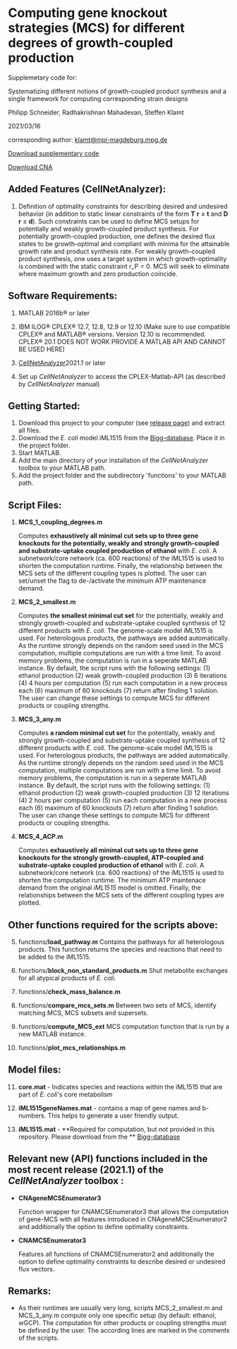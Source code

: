 # Computing gene knockout strategies (MCS) for different degrees of growth-coupled production

Supplemetary code for:

Systematizing different notions of growth-coupled product synthesis and a single framework for computing corresponding strain designs

Philipp Schneider, Radhakrishnan Mahadevan, Steffen Klamt

2021/03/16

corresponding author: klamt@mpi-magdeburg.mpg.de


[Download supplementary code](https://github.com/klamt-Lab/MCS_growth-coupling/releases)

[Download CNA](https://www2.mpi-magdeburg.mpg.de/projects/cna/download.html)

Added Features (CellNetAnalyzer):
---------------

1.  Definition of optimality constraints for describing desired and undesired behavior
    (in addition to static linear constraints of the form **T** **r** ≤ **t** and **D** **r** ≤ **d**).
    Such constraints can be used to define MCS setups for potentially and weakly growth-coupled product synthesis.
    For potentially growth-coupled production, one defines the desired flux states to be growth-optimal and compliant with
    minima for the attainable growth rate and product synthesis rate. For weakly growth-coupled product synthesis, 
    one uses a target system in which growth-optimality is combined with the static constraint r_P = 0. 
    MCS will seek to eliminate where maximum growth and zero production coincide.

Software Requirements:
----------------------

1.  MATLAB 2016b® or later

2.  IBM ILOG® CPLEX® 12.7, 12.8, 12.9 or 12.10 (Make sure to use compatible CPLEX® and MATLAB® versions. Version 12.10 is recommended. 
    CPLEX® 20.1 DOES NOT WORK PROVIDE A MATLAB API AND CANNOT BE USED HERE)

3.  [CellNetAnalyzer](https://www2.mpi-magdeburg.mpg.de/projects/cna/download.html)2021.1 or later 

4.  Set up *CellNetAnalyzer* to access the CPLEX-Matlab-API (as described by *CellNetAnalyzer* manual)
    
Getting Started:
----------------------
1. Download this project to your computer (see [release page](https://github.com/klamt-Lab/MCS_growth-coupling/releases)) and extract all files.
2. Download the *E. coli* model iML1515 from the [Bigg-database](http://bigg.ucsd.edu/static/models/iML1515.mat). Place it in the project folder.
3. Start MATLAB.
4. Add the main directory of your installation of the *CellNetAnalyzer* toolbox to your MATLAB path.
5. Add the project folder and the subdirectory 'functions' to your MATLAB path.

Script Files:
-------------

1. **MCS_1_coupling_degrees.m**

   Computes **exhaustively all minimal cut sets up to three gene knockouts for the potentially, weakly and strongly growth-coupled and substrate-uptake coupled 
   production of ethanol** with *E. coli*. A subnetwork/core network (ca. 600 reactions) of the iML1515 is used to shorten the computation runtime.
   Finally, the relationship between the MCS sets of the different coupling types is plotted. The user can set/unset the flag to de-/activate the 
   minimum ATP maintenance demand.

2. **MCS_2_smallest.m** 

   Computes **the smallest minimal cut set** for the potentially, weakly and strongly growth-coupled and substrate-uptake coupled synthesis of 12 different products
   with *E. coli*. The genome-scale model iML1515 is used. For heterologous products, the pathways are added automatically.
   As the runtime strongly depends on the random seed used in the MCS computation, multiple computations are run with a time
   limit. To avoid memory problems, the computation is run in a seperate MATLAB instance. By default, the script runs with the following
   settings: (1) ethanol production (2) weak growth-coupled production (3) 6 iterations (4) 4 hours per computation (5) run each computation
   in a new process each (6) maximum of 60 knockouts (7) return after finding 1 solution. The user can change these settings to compute
   MCS for different products or coupling strengths.

3. **MCS_3_any.m** 

   Computes **a random minimal cut set** for the potentially, weakly and strongly growth-coupled and substrate-uptake coupled synthesis of 12 different products
   with *E. coli*. The genome-scale model iML1515 is used. For heterologous products, the pathways are added automatically.
   As the runtime strongly depends on the random seed used in the MCS computation, multiple computations are run with a time
   limit. To avoid memory problems, the computation is run in a seperate MATLAB instance. By default, the script runs with the following
   settings: (1) ethanol production (2) weak growth-coupled production (3) 12 iterations (4) 2 hours per computation (5) run each computation
   in a new process each (6) maximum of 60 knockouts (7) return after finding 1 solution. The user can change these settings to compute
   MCS for different products or coupling strengths.

4. **MCS_4_ACP.m** 

   Computes **exhaustively all minimal cut sets up to three gene knockouts for the strongly growth-coupled, ATP-coupled and substrate-uptake coupled 
   production of ethanol** with *E. coli*. A subnetwork/core network (ca. 600 reactions) of the iML1515 is used to shorten the computation runtime.
   The minimum ATP maintenace demand from the original *iML1515* model is omitted. Finally, the relationships between the MCS sets of the different 
   coupling types are plotted.

Other functions required for the scripts above:
-----------------------------------------------

5. functions/**load_pathway.m** 
   Contains the pathways for all heterologous products. This function returns the species and reactions that need to be added to the iML1515.

6. functions/**block_non_standard_products.m**
   Shut metabolite exchanges for all atypical products of *E. coli*.

7. functions/**check_mass_balance.m**

8. functions/**compare_mcs_sets.m**
   Between two sets of MCS, identify matching MCS, MCS subsets and supersets.

9. functions/**compute_MCS_ext**
   MCS computation function that is run by a new MATLAB instance.

10. functions/**plot_mcs_relationships.m**

Model files:
-------------

11. **core.mat** - Indicates species and reactions within the iML1515 that are part of *E. coli*'s core metabolism

12. **iML1515geneNames.mat** - contains a map of gene names and b-numbers. This helps to generate a user friendly output.

13. **iML1515.mat** - **Required for computation, but not provided in this repository. Please download from the **
                        [Bigg-database](http://bigg.ucsd.edu/static/models/iML1515.mat)


Relevant new (API) functions included in the most recent release (2021.1) of the *CellNetAnalyzer* toolbox :
------------------------------------------------------------------------------------------------------------

* **CNAgeneMCSEnumerator3**

   Function wrapper for CNAMCSEnumerator3 that allows the computation of gene-MCS with all features introduced in
   CNAgeneMCSEnumerator2 and additionally the option to define optimality constraints.

* **CNAMCSEnumerator3**

   Features all functions of CNAMCSEnumerator2 and additionally the option to define optimality constraints to describe
   desired or undesired flux vectors.

Remarks:
--------

-   As their runtimes are usually very long, scripts MCS_2_smallest.m and MCS_3_any.m compute only one specific setup (by default: ethanol, wGCP). 
    The computation for other products or coupling strengths must be defined by the user. The according lines are marked in the comments
    of the scripts.
    
